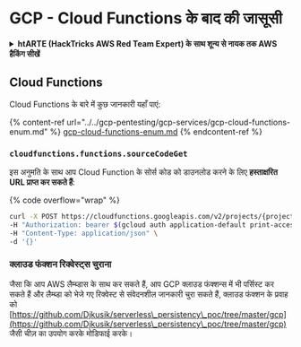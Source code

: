 # GCP - Cloud Functions के बाद की जासूसी

<details>

<summary><strong>htARTE (HackTricks AWS Red Team Expert) के साथ शून्य से नायक तक AWS हैकिंग सीखें</strong></summary>

HackTricks का समर्थन करने के अन्य तरीके:

* यदि आप चाहते हैं कि आपकी **कंपनी का विज्ञापन HackTricks में दिखाई दे** या **HackTricks को PDF में डाउनलोड करें**, तो [**सब्सक्रिप्शन प्लान्स**](https://github.com/sponsors/carlospolop) देखें!
* [**आधिकारिक PEASS & HackTricks स्वैग**](https://peass.creator-spring.com) प्राप्त करें
* [**The PEASS Family**](https://opensea.io/collection/the-peass-family) की खोज करें, हमारा विशेष [**NFTs**](https://opensea.io/collection/the-peass-family) संग्रह
* 💬 [**Discord समूह**](https://discord.gg/hRep4RUj7f) में **शामिल हों** या [**telegram समूह**](https://t.me/peass) में या **Twitter** पर 🐦 [**@carlospolopm**](https://twitter.com/carlospolopm) को **फॉलो करें**.
* **HackTricks** को अपनी हैकिंग ट्रिक्स साझा करके PRs जमा करें [**HackTricks**](https://github.com/carlospolop/hacktricks) और [**HackTricks Cloud**](https://github.com/carlospolop/hacktricks-cloud)
* &#x20;github repos.

</details>

## Cloud Functions

Cloud Functions के बारे में कुछ जानकारी यहाँ पाएं:

{% content-ref url="../../gcp-pentesting/gcp-services/gcp-cloud-functions-enum.md" %}
[gcp-cloud-functions-enum.md](../../gcp-pentesting/gcp-services/gcp-cloud-functions-enum.md)
{% endcontent-ref %}

### `cloudfunctions.functions.sourceCodeGet`

इस अनुमति के साथ आप Cloud Function के सोर्स कोड को डाउनलोड करने के लिए **हस्ताक्षरित URL प्राप्त कर सकते हैं**:

{% code overflow="wrap" %}
```bash
curl -X POST https://cloudfunctions.googleapis.com/v2/projects/{project-id}/locations/{location}/functions/{function-name}:generateDownloadUrl \
-H "Authorization: bearer $(gcloud auth application-default print-access-token)" \
-H "Content-Type: application/json" \
-d '{}'
```
### क्लाउड फंक्शन रिक्वेस्ट्स चुराना

जैसा कि आप AWS लैम्ब्डास के साथ कर सकते हैं, आप GCP क्लाउड फंक्शन्स में भी पर्सिस्ट कर सकते हैं और लैम्ब्डा को भेजे गए रिक्वेस्ट से संवेदनशील जानकारी चुरा सकते हैं, क्लाउड फंक्शन के प्रवाह को [https://github.com/Djkusik/serverless\_persistency\_poc/tree/master/gcp](https://github.com/Djkusik/serverless\_persistency\_poc/tree/master/gcp) जैसी चीज़ का उपयोग करके मोडिफाई करके।
